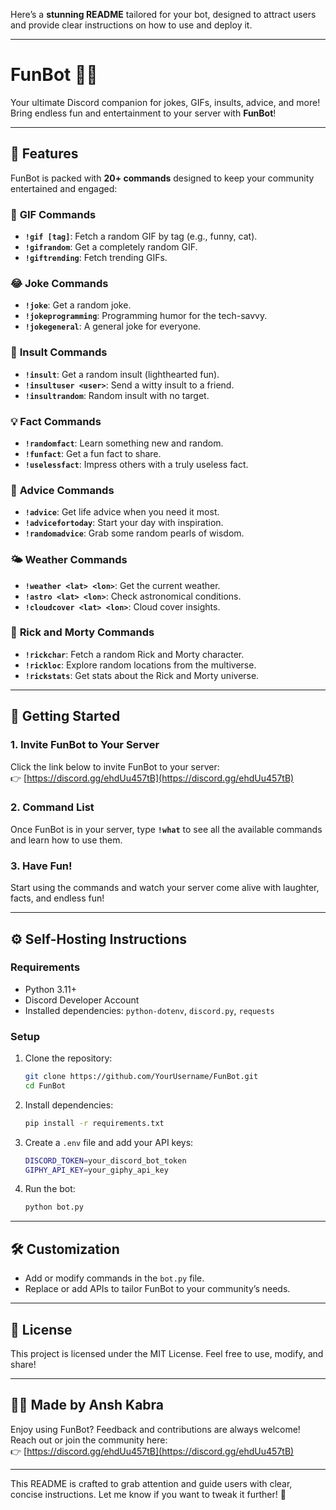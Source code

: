 Here’s a **stunning README** tailored for your bot, designed to attract users and provide clear instructions on how to use and deploy it. 

---

# **FunBot 🤖🎉**  
Your ultimate Discord companion for jokes, GIFs, insults, advice, and more! Bring endless fun and entertainment to your server with **FunBot**!  

---

## **🌟 Features**  
FunBot is packed with **20+ commands** designed to keep your community entertained and engaged:  

### 🎥 **GIF Commands**  
- **`!gif [tag]`**: Fetch a random GIF by tag (e.g., funny, cat).  
- **`!gifrandom`**: Get a completely random GIF.  
- **`!giftrending`**: Fetch trending GIFs.  

### 😂 **Joke Commands**  
- **`!joke`**: Get a random joke.  
- **`!jokeprogramming`**: Programming humor for the tech-savvy.  
- **`!jokegeneral`**: A general joke for everyone.  

### 🎤 **Insult Commands**  
- **`!insult`**: Get a random insult (lighthearted fun).  
- **`!insultuser <user>`**: Send a witty insult to a friend.  
- **`!insultrandom`**: Random insult with no target.  

### 💡 **Fact Commands**  
- **`!randomfact`**: Learn something new and random.  
- **`!funfact`**: Get a fun fact to share.  
- **`!uselessfact`**: Impress others with a truly useless fact.  

### 🧠 **Advice Commands**  
- **`!advice`**: Get life advice when you need it most.  
- **`!advicefortoday`**: Start your day with inspiration.  
- **`!randomadvice`**: Grab some random pearls of wisdom.  

### 🌤️ **Weather Commands**  
- **`!weather <lat> <lon>`**: Get the current weather.  
- **`!astro <lat> <lon>`**: Check astronomical conditions.  
- **`!cloudcover <lat> <lon>`**: Cloud cover insights.  

### 🌌 **Rick and Morty Commands**  
- **`!rickchar`**: Fetch a random Rick and Morty character.  
- **`!rickloc`**: Explore random locations from the multiverse.  
- **`!rickstats`**: Get stats about the Rick and Morty universe.  

---

## **🚀 Getting Started**  

### **1. Invite FunBot to Your Server**  
Click the link below to invite FunBot to your server:  
👉 [https://discord.gg/ehdUu457tB](https://discord.gg/ehdUu457tB)  

### **2. Command List**  
Once FunBot is in your server, type **`!what`** to see all the available commands and learn how to use them.  

### **3. Have Fun!**  
Start using the commands and watch your server come alive with laughter, facts, and endless fun!  

---

## **⚙️ Self-Hosting Instructions**  

### **Requirements**  
- Python 3.11+  
- Discord Developer Account  
- Installed dependencies: `python-dotenv`, `discord.py`, `requests`  

### **Setup**  
1. Clone the repository:  
   ```bash
   git clone https://github.com/YourUsername/FunBot.git
   cd FunBot
   ```

2. Install dependencies:  
   ```bash
   pip install -r requirements.txt
   ```

3. Create a `.env` file and add your API keys:  
   ```bash
   DISCORD_TOKEN=your_discord_bot_token
   GIPHY_API_KEY=your_giphy_api_key
   ```

4. Run the bot:  
   ```bash
   python bot.py
   ```

---

## **🛠️ Customization**  

- Add or modify commands in the `bot.py` file.  
- Replace or add APIs to tailor FunBot to your community’s needs.  

---

## **📖 License**  
This project is licensed under the MIT License. Feel free to use, modify, and share!  

---

## **👨‍💻 Made by Ansh Kabra**  
Enjoy using FunBot? Feedback and contributions are always welcome! Reach out or join the community here:  
👉 [https://discord.gg/ehdUu457tB](https://discord.gg/ehdUu457tB)  

---

This README is crafted to grab attention and guide users with clear, concise instructions. Let me know if you want to tweak it further! 🚀
